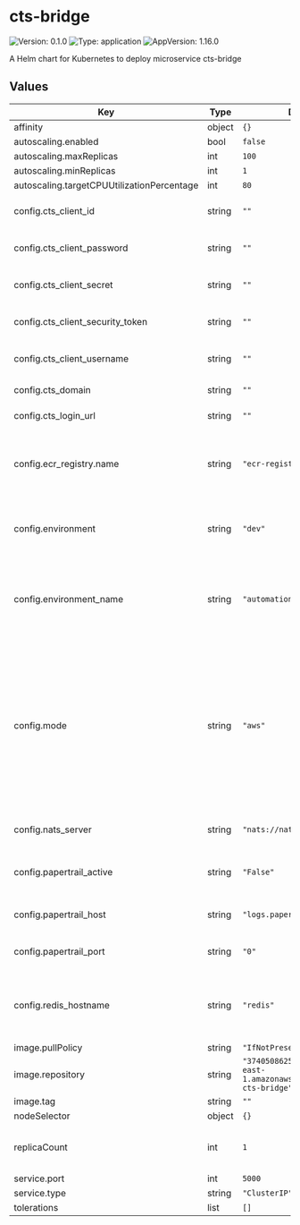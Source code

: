 # cts-bridge

![Version: 0.1.0](https://img.shields.io/badge/Version-0.1.0-informational?style=flat-square) ![Type: application](https://img.shields.io/badge/Type-application-informational?style=flat-square) ![AppVersion: 1.16.0](https://img.shields.io/badge/AppVersion-1.16.0-informational?style=flat-square)

A Helm chart for Kubernetes to deploy microservice cts-bridge

## Values

| Key | Type | Default | Description |
|-----|------|---------|-------------|
| affinity | object | `{}` |  |
| autoscaling.enabled | bool | `false` |  |
| autoscaling.maxReplicas | int | `100` |  |
| autoscaling.minReplicas | int | `1` |  |
| autoscaling.targetCPUUtilizationPercentage | int | `80` |  |
| config.cts_client_id | string | `""` | Client ID credentials for CTS API |
| config.cts_client_password | string | `""` | Password credentials for CTS API |
| config.cts_client_secret | string | `""` | Client Secret credentials for CTS API |
| config.cts_client_security_token | string | `""` | Security Token credentials for CTS API |
| config.cts_client_username | string | `""` | Username credentials for CTS API |
| config.cts_domain | string | `""` | Domain URL for CTS API |
| config.cts_login_url | string | `""` | Login URL for CTS API |
| config.ecr_registry.name | string | `"ecr-registry"` | Name of the imagePullSecret created to access the images stored in ECR. |
| config.environment | string | `"dev"` | Name of environment for EKS cluster and network resources |
| config.environment_name | string | `"automation-test"` | Name of ephemeral environment for helm charts and redis elasticaches used |
| config.mode | string | `"aws"` | Indicates if the helm chart will be displayed in an aws or local environment, in case it is local, a specific imagePullSecret will be used to access the images stored in ECR. The only valid values are aws or local |
| config.nats_server | string | `"nats://nats:4222"` | NATS cluster endpoint used by cts-bridge |
| config.papertrail_active | string | `"False"` | Indicates if the logs will be sent to papertrail or not. |
| config.papertrail_host | string | `"logs.papertrailapp.com"` | Papertrail host to which the logs will be sent |
| config.papertrail_port | string | `"0"` | Papertrail port to which the logs will be sent |
| config.redis_hostname | string | `"redis"` | Redis Hostname used to store heavy NATS messages (>1MB) |
| image.pullPolicy | string | `"IfNotPresent"` |  |
| image.repository | string | `"374050862540.dkr.ecr.us-east-1.amazonaws.com/automation-cts-bridge"` |  |
| image.tag | string | `""` |  |
| nodeSelector | object | `{}` |  |
| replicaCount | int | `1` | Number of cts-bridge pods to do calls to CTS API. |
| service.port | int | `5000` |  |
| service.type | string | `"ClusterIP"` |  |
| tolerations | list | `[]` |  |

